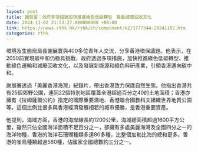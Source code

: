 ```yaml
---
layout: post
title: 謝展寰：政府多項措施加快推進綠色低碳轉型　推動減廢回收文化
date: 2024-11-02 21:53:27.000000000 +08:00
link: https://news.rthk.hk/rthk/ch/component/k2/1777344-20241102.htm
categories: rthk
---
```


環境及生態局局長謝展寰與400多位青年人交流，分享香港環保議題。他表示，在2050前實現碳中和仍極具挑戰，政府透過多項措施，加快推進綠色低碳轉型、推動綠色運輸和減廢回收文化，以及發展新能源和綠色科研產業，引領香港邁向碳中和。

謝展寰透過「美麗香港海灣」紀錄片，帶出香港致力保護自然生態。他指出香港共有25個郊野公園，連同22個特別地區覆蓋全港超過百分之40的土地面積；香港亦擁有《拉姆薩爾公約》指定的國際重要濕地、香港聯合國教科文組織世界地質公園等。這個比例比很多與香港經濟發展相若的城市優勝，是香港重要資產。

他提到，海域方面，香港的海岸線長約1200公里，海域總面積超過1600平方公里，雖然只佔全國海洋面積不足百分之一，卻擁有多處美麗海灣及全國四分之一的海洋物種，香港的海洋石珊瑚種類多達80多種，比整個加勒比海的總和更多。香港的雀鳥種類超過580種，佔國家全國總數約三分之一。
